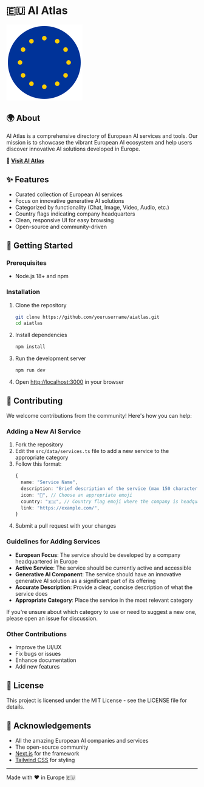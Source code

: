 # 🇪🇺 AI Atlas

![AI Atlas Banner](public/europe-logo.svg)

## 🌍 About

AI Atlas is a comprehensive directory of European AI services and tools. Our mission is to showcase the vibrant European AI ecosystem and help users discover innovative AI solutions developed in Europe.

**🔗 [Visit AI Atlas](https://aiatlas.eu)**

## ✨ Features

- Curated collection of European AI services
- Focus on innovative generative AI solutions
- Categorized by functionality (Chat, Image, Video, Audio, etc.)
- Country flags indicating company headquarters
- Clean, responsive UI for easy browsing
- Open-source and community-driven

## 🚀 Getting Started

### Prerequisites

- Node.js 18+ and npm

### Installation

1. Clone the repository
   ```bash
   git clone https://github.com/yourusername/aiatlas.git
   cd aiatlas
   ```

2. Install dependencies
   ```bash
   npm install
   ```

3. Run the development server
   ```bash
   npm run dev
   ```

4. Open [http://localhost:3000](http://localhost:3000) in your browser

## 🤝 Contributing

We welcome contributions from the community! Here's how you can help:

### Adding a New AI Service

1. Fork the repository
2. Edit the `src/data/services.ts` file to add a new service to the appropriate category
3. Follow this format:
   ```typescript
   {
     name: "Service Name",
     description: "Brief description of the service (max 150 characters)",
     icon: "🤖", // Choose an appropriate emoji
     country: "🇪🇺", // Country flag emoji where the company is headquartered
     link: "https://example.com/",
   }
   ```
4. Submit a pull request with your changes

### Guidelines for Adding Services

- **European Focus**: The service should be developed by a company headquartered in Europe
- **Active Service**: The service should be currently active and accessible
- **Generative AI Component**: The service should have an innovative generative AI solution as a significant part of its offering
- **Accurate Description**: Provide a clear, concise description of what the service does
- **Appropriate Category**: Place the service in the most relevant category

If you're unsure about which category to use or need to suggest a new one, please open an issue for discussion.

### Other Contributions

- Improve the UI/UX
- Fix bugs or issues
- Enhance documentation
- Add new features

## 📝 License

This project is licensed under the MIT License - see the LICENSE file for details.

## 🙏 Acknowledgements

- All the amazing European AI companies and services
- The open-source community
- [Next.js](https://nextjs.org/) for the framework
- [Tailwind CSS](https://tailwindcss.com/) for styling

---

Made with ❤️ in Europe 🇪🇺
